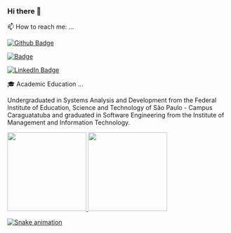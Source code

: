 ### Hi there 👋

📫 How to reach me: ...

[![Github Badge](https://img.shields.io/static/v1?label=Github&message=luanhsd&color=0077b5&style=social&logo=github&link=https://github.com/luanhsd)](https://github.com/luanhsd)

[![Badge](https://img.shields.io/static/v1?label=Facebook&message=LuanHSD&color=385898&style=social&logo=facebook&link=https://www.facebook.com/LuanHSD/)](https://www.facebook.com/LuanHSD)

[![LinkedIn Badge](https://img.shields.io/static/v1?label=LinkedIn&message=luandantas&color=0077b5&style=social&logo=linkedin&link=https://www.linkedin.com/in/luandantas/)](https://www.linkedin.com/in/luandantas/)

🎓 Academic Education ...

Undergraduated in Systems Analysis and Development from the Federal Institute of Education, Science and Technology of São Paulo - Campus Caraguatatuba and graduated in Software Engineering from the Institute of Management and Information Technology.

<div>
  <a href="https://github.com/luanhsd">
  <img height="180em" src="https://github-readme-stats.vercel.app/api?username=luanhsd&show_icons=true&theme=dracula&include_all_commits=true&count_private=true"/>
  <img height="180em" src="https://github-readme-stats.vercel.app/api/top-langs/?username=luanhsd&layout=compact&langs_count=16&theme=dracula"/>
</div>


![Snake animation](https://github.com/rafaballerini/luanhsd/blob/output/github-contribution-grid-snake.svg)
